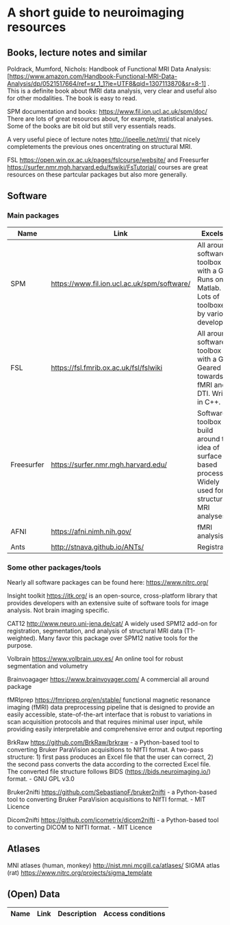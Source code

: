 # A short guide to neuroimaging resources

## Books, lecture notes and similar

Poldrack, Mumford, Nichols: Handbook of Functional MRI Data Analysis: [https://www.amazon.com/Handbook-Functional-MRI-Data-Analysis/dp/0521517664/ref=sr_1_1?ie=UTF8&qid=1307113870&sr=8-1] . This is a definite book about fMRI data analysis, very clear and useful also for other modalities. The book is easy to read.  

SPM documentation and books: https://www.fil.ion.ucl.ac.uk/spm/doc/ There are lots of great resources about, for example, statistical analyses. Some of the books are bit old but still very essentials reads.   

A very useful piece of lecture notes http://jpeelle.net/mri/ that nicely completements the previous ones oncentrating on structural MRI. 

FSL https://open.win.ox.ac.uk/pages/fslcourse/website/ and Freesurfer https://surfer.nmr.mgh.harvard.edu/fswiki/FsTutorial/ courses are great resources on these partcular packages but also more generally. 

## Software

### Main packages

| Name         | Link                                         | Excels at | License | Limitations |
|--------------|----------------------------------------------|-----------|---------|-------------|
| SPM          | https://www.fil.ion.ucl.ac.uk/spm/software/  | All around software toolbox with a GUI. Runs on top Matlab. Lots of toolboxes by various developers          | GNU GPL (open source, copyleft)        | Runs on top of Matlab    |
| FSL          | https://fsl.fmrib.ox.ac.uk/fsl/fslwiki       | All around software toolbox with a GUI. Geared towards fMRI and DTI. Written in C++.           |        Free for academic use, not free for commercial use https://fsl.fmrib.ox.ac.uk/fsl/fslwiki/Licence |  Licence           |
| Freesurfer   | https://surfer.nmr.mgh.harvard.edu/          | Software toolbox build around the idea of surface based processing. Widely used for structural MRI analyses          | Open source (miscellanous licence)   |             |
| AFNI         | https://afni.nimh.nih.gov/                   | fMRI analysis          |  GNU GPL (open source, copyleft)      |             |
| Ants         | http://stnava.github.io/ANTs/                | Registration          |  Open soure       |             |

### Some other packages/tools

Nearly all software packages can be found here: https://www.nitrc.org/

Insight toolkit https://itk.org/  is an open-source, cross-platform library that provides developers with an extensive suite of software tools for image analysis. Not brain imaging specific. 

CAT12 http://www.neuro.uni-jena.de/cat/ A widely used SPM12 add-on for registration, segmentation, and analysis of structural MRI data (T1-weighted). Many favor this package over SPM12 native tools for the purpose.    

Volbrain https://www.volbrain.upv.es/ An online tool for robust segmentation and volumetry
 
Brainvoagager https://www.brainvoyager.com/ A commercial all around package

fMRIprep https://fmriprep.org/en/stable/ functional magnetic resonance imaging (fMRI) data preprocessing pipeline that is designed to provide an easily accessible, state-of-the-art interface that is robust to variations in scan acquisition protocols and that requires minimal user input, while providing easily interpretable and comprehensive error and output reporting

BrkRaw https://github.com/BrkRaw/brkraw - a Python-based tool to converting Bruker ParaVision acquisitions to NIfTI format. A two-pass structure: 1) first pass produces an Excel file that the user can correct, 2) the second pass converts the data according to the corrected Excel file. The converted file structure follows BIDS (https://bids.neuroimaging.io/) format. - GNU GPL v3.0

Bruker2nifti https://github.com/SebastianoF/bruker2nifti - a Python-based tool to converting Bruker ParaVision acquisitions to NIfTI format. - MIT Licence

Dicom2nifti https://github.com/icometrix/dicom2nifti - a Python-based tool to converting DICOM to NIfTI format. - MIT Licence 

## Atlases
MNI atlases (human, monkey) http://nist.mni.mcgill.ca/atlases/
SIGMA atlas (rat) https://www.nitrc.org/projects/sigma_template
## (Open) Data

| Name       |     Link | Description             |      Access conditions |
|------------|----------|------------------------ |------------------------|
